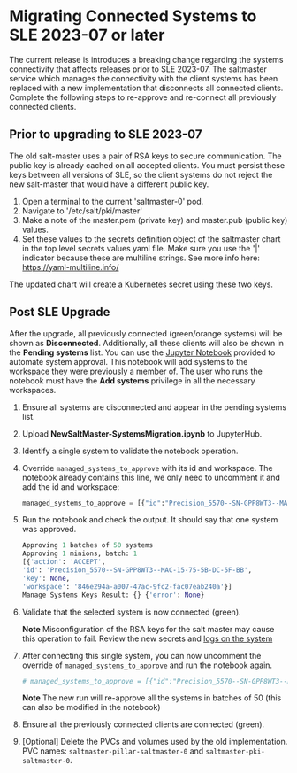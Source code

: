 # Migrating Connected Systems to SLE 2023-07 or later

The current release is introduces a breaking change regarding the systems connectivity that affects releases prior to SLE 2023-07. The saltmaster service which manages the connectivity with the client systems has been replaced with a new implementation that disconnects all connected clients. Complete the following steps to re-approve and re-connect all previously connected clients.

## Prior to upgrading to SLE 2023-07

The old salt-master uses a pair of RSA keys to secure communication. The public key is already cached on all
accepted clients. You must persist these keys between all versions of SLE, so the client systems do not reject the new salt-master
that would have a different public key.

1. Open a terminal to the current 'saltmaster-0' pod.
2. Navigate to '/etc/salt/pki/master'
3. Make a note of the master.pem (private key) and master.pub (public key) values.
4. Set these values to the secrets definition object of the saltmaster chart in the top level secrets values yaml file. Make sure
you use the '|' indicator because these are multiline strings. See more info here: <https://yaml-multiline.info/>

The updated chart will create a Kubernetes secret using these two keys.

## Post SLE Upgrade

After the upgrade, all previously connected (green/orange systems) will be shown as **Disconnected**. Additionally, all these clients will also be shown in the **Pending systems** list. You can use the [Jupyter Notebook](./NewSaltMaster-SystemsMigration.ipynb) provided to automate system approval. This notebook will add systems to the workspace they were previously a member of. The user who runs the notebook must have the **Add systems** privilege in all the necessary workspaces.  

1. Ensure all systems are disconnected and appear in the pending systems list.
1. Upload **NewSaltMaster-SystemsMigration.ipynb** to JupyterHub.
1. Identify a single system to validate the notebook operation.
1. Override `managed_systems_to_approve` with its id and workspace. The notebook already
contains this line, we only need to uncomment it and add the id and workspace:

    ```python
    managed_systems_to_approve = [{"id":"Precision_5570--SN-GPP8WT3--MAC-15-75-5B-DC-5F-BB","workspace":"846e294a-a007-47ac-9fc2-fac07eab240a"}]
    ```

1. Run the notebook and check the output. It should say that one system was approved.

    ```python
    Approving 1 batches of 50 systems
    Approving 1 minions, batch: 1
    [{'action': 'ACCEPT',
    'id': 'Precision_5570--SN-GPP8WT3--MAC-15-75-5B-DC-5F-BB',
    'key': None,
    'workspace': '846e294a-a007-47ac-9fc2-fac07eab240a'}]
    Manage Systems Keys Result: {} {'error': None}
    ```

1. Validate that the selected system is now connected (green).

    **Note** Misconfiguration of the RSA keys for the salt master may cause this operation to fail. Review the new secrets and [logs on the system](https://knowledge.ni.com/KnowledgeArticleDetails?id=kA00Z000000kGcSSAU&l=en-US)
1. After connecting this single system, you can now uncomment the override of `managed_systems_to_approve` and run the notebook again.

    ```python
    # managed_systems_to_approve = [{"id":"Precision_5570--SN-GPP8WT3--MAC-15-75-5B-DC-5F-BB","workspace":"846e294a-a007-47ac-9fc2-fac07eab240a"}]
    ```

    **Note** The new run will re-approve all the systems in batches of 50 (this can also be modified in the notebook)
1. Ensure all the previously connected clients are connected (green).
1. [Optional] Delete the PVCs and volumes used by the old implementation. PVC names: `saltmaster-pillar-saltmaster-0` and `saltmaster-pki-saltmaster-0`.
